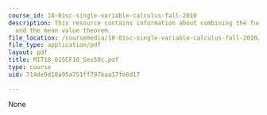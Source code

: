 ```yaml
---
course_id: 18-01sc-single-variable-calculus-fall-2010
description: This resource contains information about combining the fundamental theorem
  and the mean value theorem.
file_location: /coursemedia/18-01sc-single-variable-calculus-fall-2010/714de9d18a95a751ff797baa17fe6d17_MIT18_01SCF10_Ses50c.pdf
file_type: application/pdf
layout: pdf
title: MIT18_01SCF10_Ses50c.pdf
type: course
uid: 714de9d18a95a751ff797baa17fe6d17

---
```

None